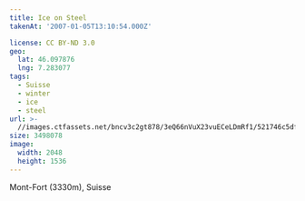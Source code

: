 ```yaml
---
title: Ice on Steel
takenAt: '2007-01-05T13:10:54.000Z'

license: CC BY-ND 3.0
geo:
  lat: 46.097876
  lng: 7.283077
tags:
  - Suisse
  - winter
  - ice
  - steel
url: >-
  //images.ctfassets.net/bncv3c2gt878/3eQ66nVuX23vuECeLDmRf1/521746c5df2f109ab7fea090c17d8b1d/ice-on-steel_4340072057_o
size: 3498078
image:
  width: 2048
  height: 1536
---
```


Mont-Fort (3330m), Suisse
